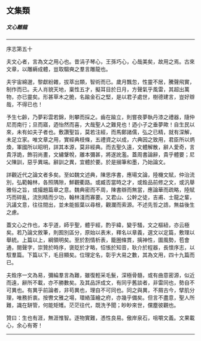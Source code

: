 

## 文集類

##### 文心雕龍

* * *

序志第五十

夫文心者，言為文之用心也。昔涓子琴心，王孫巧心，心哉美矣，故用之焉。古來文章，以雕縟成體，豈取騶奭之羣言雕龍也。

夫宇宙綿邈，黎獻紛雜，拔萃出類，智術而已。歲月飄忽，性靈不居，騰聲飛實，制作而已。夫人肖貌天地，稟性五才，擬耳目於日月，方聲氣乎風雷，其超出萬物，亦已靈矣。形甚草木之脆，名踰金石之堅，是以君子處世，樹德建言，豈好辯哉，不得已也！

予生七齡，乃夢彩雲若錦，則攀而採之。齒在踰立，則嘗夜夢執丹漆之禮器，隨仲尼而南行；旦而寤，迺怡然而喜，大哉聖人之難見也！迺小子之垂夢歟！自生民以來，未有如夫子者也。敷讚聖旨，莫若注經，而馬鄭諸儒，弘之已精，就有深解，未足立家。唯文章之用，實經典枝條，五禮資之以成，六典因之致用，君臣所以炳煥，軍國所以昭明，詳其本源，莫非經典。而去聖久遠，文體解散，辭人愛奇，言貴浮詭，飾羽尚畫，文繡鞶帨，離本彌甚，將遂訛濫。蓋周書論辭，貴乎體要；尼父陳訓，惡乎異端。辭訓之異，宜體於要。於是搦筆和墨，乃始論文。

詳觀近代之論文者多矣。至如魏文述典，陳思序書，應瑒文論，陸機文賦，仲治流別，弘範翰林，各照隅隙，鮮觀衢路。或臧否當時之才，或銓品前修之文，或汎舉雅俗之旨，或撮題篇章之意。魏典密而不周，陳書辯而無當，應論華而疏略，陸賦巧而碎亂，流別精而少功，翰林淺而寡要。又君山、公幹之徒，吉甫、士龍之輩，汎議文意，往往間出，並未能振葉以尋根，觀瀾而索源。不述先哲之誥，無益後生之慮。

蓋文心之作也，本乎道，師乎聖，體乎經，酌乎緯，變乎騷，文之樞紐，亦云極矣。若乃論文敘筆，則囿別區分，原始以表末，釋名以章義，選文以定篇，敷理以舉統。上篇以上，綱領明矣。至於割情析表，籠圈條貫，摛神性，圖風勢，苞會通，閱聲字，崇贊於時序，褒貶於才略，怊悵於知音，耿介於程器，長懷序志，以馭羣篇。下篇以下，毛目顯矣。位理定名，彰乎大易之數，其為文用，四十九篇而已。

夫銓序一文為易，彌綸羣言為難，雖復輕采毛髮，深極骨髓，或有曲意密源，似近而遠，辭所不載，亦不勝數矣。及其品評成文，有同乎舊談者，非雷同也，勢自不可異也。有異乎前論者，非苟異也，理自不可同也。同之與異，不屑古今，擘肌分理，唯務折衷。按轡文雅之場，環絡藻繪之府，亦幾乎備矣。但言不盡意，聖人所難，識在缾管，何能矩矱。茫茫往代，既洗予聞；眇眇來世，儻塵彼觀也。

贊曰：生也有涯，無涯惟智。逐物實難，憑性良易。傲岸泉石，咀嚼文義。文果載心，余心有寄！

* * *


